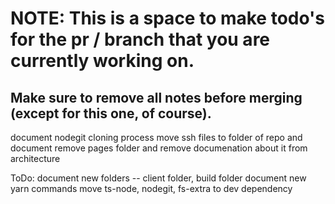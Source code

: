 # NOTE: This is a space to make todo's for the pr / branch that you are currently working on. 
Make sure to remove all notes before merging (except for this one, of course).
----------------------------------------------------------------------------------------------------
document nodegit cloning process
move ssh files to folder of repo and document
remove pages folder and remove documenation about it from architecture

ToDo:
document new folders -- client folder, build folder
document new yarn commands
move ts-node, nodegit, fs-extra to dev dependency
